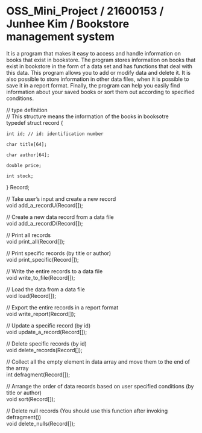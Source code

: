 # OSS_Mini_Project / 21600153 / Junhee Kim / Bookstore management system

It is a program that makes it easy to access and handle information on books that exist in bookstore.
The program stores information on books that exist in bookstore in the form of a data set and has functions that deal with this data.
This program allows you to add or modify data and delete it.
It is also possible to store information in other data files, when it is possible to save it in a report format.
Finally, the program can help you easily find information about your saved books or sort them out according to specified conditions.

// type definition   
// This structure means the information of the books in booksotre   
typedef struct record {

	int id; // id: identification number   
	
  	char title[64];   
	
  	char author[64];   
	
  	double price;   
	
  	int stock;   
	
} Record;

// Take user’s input and create a new record   
void add_a_recordU(Record[]);

// Create a new data record from a data file   
void add_a_recordD(Record[]);

// Print all records   
void print_all(Record[]);

// Print specific records (by title or author)   
void print_specific(Record[]);

// Write the entire records to a data file   
void write_to_file(Record[]);

// Load the data from a data file   
void load(Record[]);

// Export the entire records in a report format   
void write_report(Record[]);

// Update a specific record (by id)   
void update_a_record(Record[]);

// Delete specific records (by id)   
void delete_records(Record[]);

// Collect all the empty element in data array and move them to the end of the array   
int defragment(Record[]);

// Arrange the order of data records based on user specified conditions (by title or author)   
void sort(Record[]);

// Delete null records (You should use this function after invoking defragment())   
void delete_nulls(Record[]);
